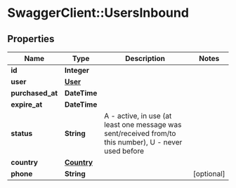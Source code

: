 # SwaggerClient::UsersInbound

## Properties
Name | Type | Description | Notes
------------ | ------------- | ------------- | -------------
**id** | **Integer** |  | 
**user** | [**User**](User.md) |  | 
**purchased_at** | **DateTime** |  | 
**expire_at** | **DateTime** |  | 
**status** | **String** | A - active, in use (at least one message was sent/received from/to this number), U - never used before | 
**country** | [**Country**](Country.md) |  | 
**phone** | **String** |  | [optional] 


